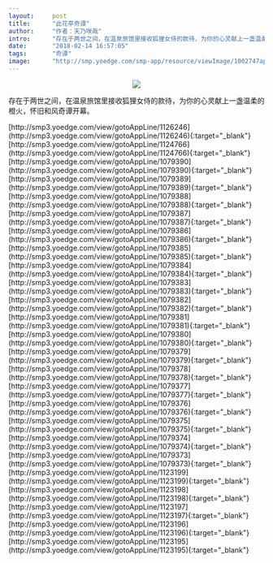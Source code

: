 ```yaml
---
layout:     post
title:      "此花亭奇谭"
author:     "作者：天乃咲哉"
intro:      "存在于两世之间，在温泉旅馆里接收狐狸女侍的款待，为你的心灵献上一盏温柔的橙火，怀旧和风奇谭开幕。"
date:       "2018-02-14 16:57:05"
tags:       "奇谭"
image:      "http://smp.yoedge.com/smp-app/resource/viewImage/1002747appline.png"
---
```

<div style="text-align: center">
<p><img src="http://smp.yoedge.com/smp-app/resource/viewImage/1002747appline.png"/></p>
</div>
<p class="post-meta">
<span>存在于两世之间，在温泉旅馆里接收狐狸女侍的款待，为你的心灵献上一盏温柔的橙火，怀旧和风奇谭开幕。</span>
</p>
[http://smp3.yoedge.com/view/gotoAppLine/1126246](http://smp3.yoedge.com/view/gotoAppLine/1126246){:target="_blank"}
[http://smp3.yoedge.com/view/gotoAppLine/1124766](http://smp3.yoedge.com/view/gotoAppLine/1124766){:target="_blank"}
[http://smp3.yoedge.com/view/gotoAppLine/1079390](http://smp3.yoedge.com/view/gotoAppLine/1079390){:target="_blank"}
[http://smp3.yoedge.com/view/gotoAppLine/1079389](http://smp3.yoedge.com/view/gotoAppLine/1079389){:target="_blank"}
[http://smp3.yoedge.com/view/gotoAppLine/1079388](http://smp3.yoedge.com/view/gotoAppLine/1079388){:target="_blank"}
[http://smp3.yoedge.com/view/gotoAppLine/1079387](http://smp3.yoedge.com/view/gotoAppLine/1079387){:target="_blank"}
[http://smp3.yoedge.com/view/gotoAppLine/1079386](http://smp3.yoedge.com/view/gotoAppLine/1079386){:target="_blank"}
[http://smp3.yoedge.com/view/gotoAppLine/1079385](http://smp3.yoedge.com/view/gotoAppLine/1079385){:target="_blank"}
[http://smp3.yoedge.com/view/gotoAppLine/1079384](http://smp3.yoedge.com/view/gotoAppLine/1079384){:target="_blank"}
[http://smp3.yoedge.com/view/gotoAppLine/1079383](http://smp3.yoedge.com/view/gotoAppLine/1079383){:target="_blank"}
[http://smp3.yoedge.com/view/gotoAppLine/1079382](http://smp3.yoedge.com/view/gotoAppLine/1079382){:target="_blank"}
[http://smp3.yoedge.com/view/gotoAppLine/1079381](http://smp3.yoedge.com/view/gotoAppLine/1079381){:target="_blank"}
[http://smp3.yoedge.com/view/gotoAppLine/1079380](http://smp3.yoedge.com/view/gotoAppLine/1079380){:target="_blank"}
[http://smp3.yoedge.com/view/gotoAppLine/1079379](http://smp3.yoedge.com/view/gotoAppLine/1079379){:target="_blank"}
[http://smp3.yoedge.com/view/gotoAppLine/1079378](http://smp3.yoedge.com/view/gotoAppLine/1079378){:target="_blank"}
[http://smp3.yoedge.com/view/gotoAppLine/1079377](http://smp3.yoedge.com/view/gotoAppLine/1079377){:target="_blank"}
[http://smp3.yoedge.com/view/gotoAppLine/1079376](http://smp3.yoedge.com/view/gotoAppLine/1079376){:target="_blank"}
[http://smp3.yoedge.com/view/gotoAppLine/1079375](http://smp3.yoedge.com/view/gotoAppLine/1079375){:target="_blank"}
[http://smp3.yoedge.com/view/gotoAppLine/1079374](http://smp3.yoedge.com/view/gotoAppLine/1079374){:target="_blank"}
[http://smp3.yoedge.com/view/gotoAppLine/1079373](http://smp3.yoedge.com/view/gotoAppLine/1079373){:target="_blank"}
[http://smp3.yoedge.com/view/gotoAppLine/1123199](http://smp3.yoedge.com/view/gotoAppLine/1123199){:target="_blank"}
[http://smp3.yoedge.com/view/gotoAppLine/1123198](http://smp3.yoedge.com/view/gotoAppLine/1123198){:target="_blank"}
[http://smp3.yoedge.com/view/gotoAppLine/1123197](http://smp3.yoedge.com/view/gotoAppLine/1123197){:target="_blank"}
[http://smp3.yoedge.com/view/gotoAppLine/1123196](http://smp3.yoedge.com/view/gotoAppLine/1123196){:target="_blank"}
[http://smp3.yoedge.com/view/gotoAppLine/1123195](http://smp3.yoedge.com/view/gotoAppLine/1123195){:target="_blank"}


